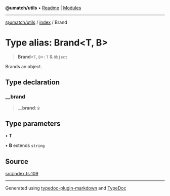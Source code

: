 **@umatch/utils** • [Readme](../../index.md) \| [Modules](../../modules.md)

***

[@umatch/utils](../../modules.md) / [index](../index.md) / Brand

# Type alias: Brand\<T, B\>

> **Brand**\<`T`, `B`\>: `T` & `Object`

Brands an object.

## Type declaration

### \_\_brand

> **\_\_brand**: `B`

## Type parameters

• **T**

• **B** extends `string`

## Source

[src/index.ts:109](https://github.com/umatch-oficial/utils/blob/6e00801/src/index.ts#L109)

***

Generated using [typedoc-plugin-markdown](https://www.npmjs.com/package/typedoc-plugin-markdown) and [TypeDoc](https://typedoc.org/)
